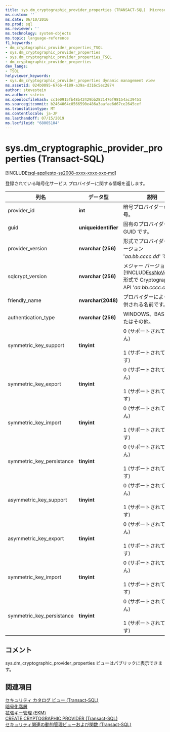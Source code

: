 ```yaml
---
title: sys.dm_cryptographic_provider_properties (TRANSACT-SQL) |Microsoft Docs
ms.custom: ''
ms.date: 06/10/2016
ms.prod: sql
ms.reviewer: ''
ms.technology: system-objects
ms.topic: language-reference
f1_keywords:
- dm_cryptographic_provider_properties_TSQL
- sys.dm_cryptographic_provider_properties
- sys.dm_cryptographic_provider_properties_TSQL
- dm_cryptographic_provider_properties
dev_langs:
- TSQL
helpviewer_keywords:
- sys.dm_cryptographic_provider_properties dynamic management view
ms.assetid: 024b0095-6766-4189-a39a-d316c5ec2874
author: stevestein
ms.author: sstein
ms.openlocfilehash: cc1e0915fb48b42429bb2821476f98154ac39451
ms.sourcegitcommit: b2464064c0566590e486a3aafae6d67ce2645cef
ms.translationtype: MT
ms.contentlocale: ja-JP
ms.lasthandoff: 07/15/2019
ms.locfileid: "68005104"
---
```

# <a name="sysdmcryptographicproviderproperties-transact-sql"></a>sys.dm_cryptographic_provider_properties (Transact-SQL)
[!INCLUDE[tsql-appliesto-ss2008-xxxx-xxxx-xxx-md](../../includes/tsql-appliesto-ss2008-xxxx-xxxx-xxx-md.md)]

  登録されている暗号化サービス プロバイダーに関する情報を返します。  
  
 
|列名|データ型|説明|  
|-----------------|---------------|-----------------|  
|provider_id|**int**|暗号プロバイダーの id 番号。|  
|guid|**uniqueidentifier**|固有のプロバイダーの GUID です。|  
|provider_version|**nvarchar (256)**|形式でプロバイダーのバージョン '*aa.bb.cccc.dd*' です。|  
|sqlcrypt_version|**nvarchar (256)**|メジャー バージョン、[!INCLUDE[ssNoVersion](../../includes/ssnoversion-md.md)]形式で Cryptographic API '*aa.bb.cccc.dd*'。|  
|friendly_name|**nvarchar(2048)**|プロバイダーによって提供される名前です。|  
|authentication_type|**nvarchar (256)**|WINDOWS、BASIC、またはその他。|  
|symmetric_key_support|**tinyint**|0 (サポートされていません)<br /><br /> 1 (サポートされています)|  
|symmetric_key_export|**tinyint**|0 (サポートされていません)<br /><br /> 1 (サポートされています)|  
|symmetric_key_import|**tinyint**|0 (サポートされていません)<br /><br /> 1 (サポートされています)|  
|symmetric_key_persistance|**tinyint**|0 (サポートされていません)<br /><br /> 1 (サポートされています)|  
|asymmetric_key_support|**tinyint**|0 (サポートされていません)<br /><br /> 1 (サポートされています)|  
|asymmetric_key_export|**tinyint**|0 (サポートされていません)<br /><br /> 1 (サポートされています)|  
|symmetric_key_import|**tinyint**|0 (サポートされていません)<br /><br /> 1 (サポートされています)|  
|symmetric_key_persistance|**tinyint**|0 (サポートされていません)<br /><br /> 1 (サポートされています)|  
  
## <a name="remarks"></a>コメント  
 sys.dm_cryptographic_provider_properties ビューはパブリックに表示できます。  
  
## <a name="see-also"></a>関連項目  
 [セキュリティ カタログ ビュー &#40;Transact-SQL&#41;](../../relational-databases/system-catalog-views/security-catalog-views-transact-sql.md)   
 [暗号化階層](../../relational-databases/security/encryption/encryption-hierarchy.md)   
 [拡張キー管理 &#40;EKM&#41;](../../relational-databases/security/encryption/extensible-key-management-ekm.md)   
 [CREATE CRYPTOGRAPHIC PROVIDER &#40;Transact-SQL&#41;](../../t-sql/statements/create-cryptographic-provider-transact-sql.md)   
 [セキュリティ関連の動的管理ビューおよび関数 &#40;Transact-SQL&#41;](../../relational-databases/system-dynamic-management-views/security-related-dynamic-management-views-and-functions-transact-sql.md)  
  
  
